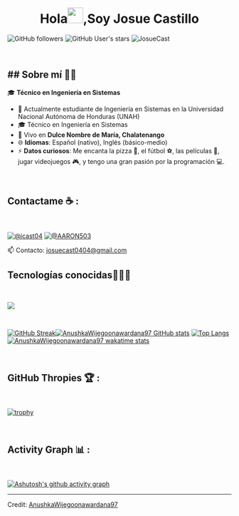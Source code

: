 <!--<div align="center" width="50">
    <img alt="JosueCast" src="https://avatars.githubusercontent.com/u/126531292?v=4" width="300" "/>
</div>-->
<h1 align="center">Hola<img src="https://media.giphy.com/media/hvRJCLFzcasrR4ia7z/giphy.gif" width="35">,Soy Josue Castillo</h1>

![GitHub followers](https://img.shields.io/github/followers/JosueCast?style=social) ![GitHub User's stars](https://img.shields.io/github/stars/JosueCast?style=social)  <img src="https://komarev.com/ghpvc/?username=JosueCast" alt="JosueCast" />

<!--![Visitor](https://visitor-badge.laobi.icu/badge?page_id=JosueCast.repoName)-->

<br>
<h2>## Sobre mí 🧑‍💻</h2>

🎓 **Técnico en Ingeniería en Sistemas**

- 🏢 Actualmente estudiante de Ingeniería en Sistemas en la Universidad Nacional Autónoma de Honduras (UNAH)
- 🎓 Técnico en Ingeniería en Sistemas
- 🏡 Vivo en **Dulce Nombre de María, Chalatenango**
- 🌐 **Idiomas**: Español (nativo), Inglés (básico-medio)
- ⚡ **Datos curiosos**: Me encanta la pizza 🍕, el fútbol ⚽, las películas 🎥, jugar videojuegos 🎮, y tengo una gran pasión por la programación 💻.


<br>

## Contactame ☕ :

<br>

[![@_jcast04_](https://img.icons8.com/fluency/48/000000/instagram-new.png "@_jcast04_")](https://www.instagram.com/_jcast04_/) 
[![@AARON503](https://img.icons8.com/fluency/48/000000/facebook.png "@Josue Castillo")](https://www.facebook.com/AARON503)

<!--[![@Josue Castillo](https://img.icons8.com/fluency/48/000000/linkedin.png "@anushkawijegoonawardana97")](https://www.linkedin.com/in/anushkawijegoonawardana97/)
[![@anushka_wije](https://img.icons8.com/fluency/48/000000/twitter-squared.png "@anushka_wije")](https://twitter.com/anushka_wije)
[![@0711971313](https://img.icons8.com/fluency/48/000000/phone-disconnected.png "@0711971313")](tel:+50370837654)
[![@josuecast0404@gmail.com](https://img.icons8.com/fluency/48/000000/apple-mail.png "@josuecast0404@gmail.com")](josuecast0404@gmail.com)-->
📫 Contacto: josuecast0404@gmail.com
<br>

## Tecnologías conocidas👨🏻‍💻

<br>
<p align="left">
  <a href="https://skillicons.dev">
    <img src="https://skillicons.dev/icons?i=kotlin,cs,java,php,py,css,html,js,nodejs,mysql,firebase,git,github,materialui,postman,eclipse,vscode,ai,ps&perline=12" />
  </a>
</p>

<br>



[![GitHub Streak](https://github-readme-streak-stats.herokuapp.com?user=AnushkaWijegoonawardana97&theme=algolia&date_format=M%20j%5B%2C%20Y%5D)](https://git.io/streak-stats)[![AnushkaWijegoonawardana97 GitHub stats](https://github-readme-stats.vercel.app/api?username=AnushkaWijegoonawardana97&theme=algolia)](https://github.com/AnushkaWijegoonawardana97/github-readme-stats) [![Top Langs](https://github-readme-stats.vercel.app/api/top-langs/?username=AnushkaWijegoonawardana97&theme=algolia)](https://github.com/AnushkaWijegoonawardana97/github-readme-stats) [![AnushkaWijegoonawardana97 wakatime stats](https://github-readme-stats.vercel.app/api/wakatime?username=WinterWolf97&theme=algolia)](https://github.com/WinterWolf97/github-readme-stats)

<br>

## GitHub Thropies 🏆 :

<br>

[![trophy](https://github-profile-trophy.vercel.app/?username=AnushkaWijegoonawardana97)](https://github.com/AnushkaWijegoonawardana97/github-profile-trophy)

<br>

## Activity Graph 📊 :

<br>

[![Ashutosh's github activity graph](https://activity-graph.herokuapp.com/graph?username=AnushkaWijegoonawardana97&bg_color=000&color=fff&line=00E676&point=fff&hide_border=true)](https://github.com/ashutosh00710/github-readme-activity-graph)

---

Credit: [AnushkaWijegoonawardana97](https://github.com/AnushkaWijegoonawardana97)

